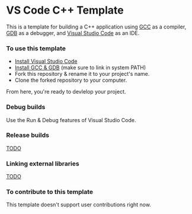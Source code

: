 VS Code C++ Template
===
This is a template for building a C++ application using [GCC] as a compiler, [GDB] as a debugger, and [Visual Studio Code] as an IDE.

### To use this template
* [Install Visual Studio Code](https://code.visualstudio.com/download)
* [Install GCC & GDB](https://code.visualstudio.com/docs/cpp/config-mingw#_prerequisites) (make sure to link in system PATH)
* Fork this repository & rename it to your project's name.
* Clone the forked repository to your computer.

From here, you're ready to devlelop your project.

### Debug builds
Use the Run & Debug features of Visual Studio Code.

### Release builds
[TODO](https://bytes.usc.edu/cs104/wiki/gcc/)

### Linking external libraries
[TODO](https://code.visualstudio.com/docs/cpp/config-mingw#_cc-configurations)

### To contribute to this template
This template doesn't support user contributions right now.

[Visual Studio Code]: https://code.visualstudio.com/
[GDB]: https://www.sourceware.org/gdb/
[GCC]: https://gcc.gnu.org/